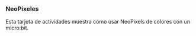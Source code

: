 ### NeoPixeles

Esta tarjeta de actividades muestra cómo usar NeoPixels de colores con un micro:bit.
